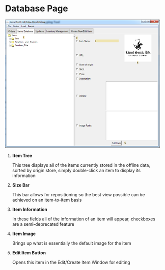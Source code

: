 # Database Page

![Database Image](../imgs/Database.png)

1. **Item Tree**

    This tree displays all of the items currently stored in the offline data, sorted by origin store,
    simply double-click an item to display its information
    
2. **Size Bar**

    This bar allows for repositioning so the best view possible can be achieved on an item-to-item basis
    
3. **Item Information**

    In these fields all of the information of an item will appear, checkboxes are a 
    semi-deprecated feature
    
4. **Item Image**

    Brings up what is essentially the default image for the item
    
5. **Edit Item Button**

    Opens this item in the Edit/Create Item Window for editing